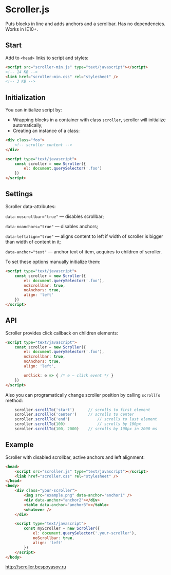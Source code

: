 # Scroller.js

Puts blocks in line and adds anchors and a scrollbar. Has no dependencies. Works in IE10+.

## Start

Add to `<head>` links to script and styles:

```html
<script src="scroller-min.js" type="text/javascript"></script>
<!-- 14 KB -->
<link href="scroller-min.css" rel="stylesheet" />
<!-- 3 KB -->
```

## Initialization

You can initialize script by:

* Wrapping blocks in a container with class `scroller`, scroller will initialize automatically;
* Creating an instance of a class:

```html
<div class="foo">
	<!-- scroller content -->
</div>

<script type="text/javascript"> 
	const scroller = new Scroller({ 
		el: document.querySelector('.foo') 
	})
</script>
```

## Settings

Scroller data-attributes:

`data-noscrollbar="true"` — disables scrollbar;

`data-noanchors="true"` — disables anchors;

`data-leftalign="true"` — aligns content to left if width of scroller is bigger than width of content in it;

`data-anchor="text"` — anchor text of item, acquires to children of scroller.

To set these options manually initialize them:

```html
<script type="text/javascript">
	const scroller = new Scroller({ 
		el: document.querySelector('.foo'),
		noScrollbar: true, 
		noAnchors: true, 
		align: 'left'
	})
</script>
```

## API

Scroller provides click callback on children elements:

```html
<script type="text/javascript">
	const scroller = new Scroller({ 
		el: document.querySelector('.foo'),
		noScrollbar: true, 
		noAnchors: true, 
		align: 'left',

		onClick: e => { /* e — click event */ }
	}) 
</script>
```

Also you can programatically change scroller position by calling `scrollTo` method:

```javascript
	scroller.scrollTo('start')		// scrolls to first element
	scroller.scrollTo('center')		// scrolls to center
	scroller.scrollTo('end')			// scrolls to last element
	scroller.scrollTo(100)				// scrolls by 100px
	scroller.scrollTo(100, 2000) 	// scrolls by 100px in 2000 ms
```

## Example

Scroller with disabled scrollbar, active anchors and left alignment:

```html
<head>
	<script src="scroller.js" type="text/javascript"></script>
	<link href="scroller.css" rel="stylesheet" /> 
</head>
<body>
	<div class="your-scroller">
		<img src="example.png" data-anchor="anchor1" />
		<div data-anchor="anchor2"></div>
		<table data-anchor="anchor3"></table>
		<whatever />
	</div>

	<script type="text/javascript">
		const myScroller = new Scroller({
			el: document.querySelector('.your-scroller'),
			noScrollbar: true,
			align: 'left'
		})
	</script>
</body>
```

http://scroller.bespoyasov.ru